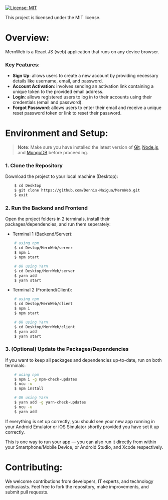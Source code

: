 [![License: MIT](https://img.shields.io/badge/License-MIT-yellow.svg)](https://opensource.org/licenses/MIT)

This project is licensed under the MIT license.

# Overview:

MernWeb is a React JS (web) application that runs on any device browser.

### Key Features:

- **Sign Up**: allows users to create a new account by providing necessary details like username, email, and password.
- **Account Activation**: involves sending an activation link containing a unique token to the provided email address.
- **Login**: allows registered users to log in to their accounts using their credentials (email and password).
- **Forgot Password**: allows users to enter their email and receive a unique reset password token or link to reset their password.

# Environment and Setup:

>**Note**: Make sure you have installed the latest version of [Git](https://git-scm.com/downloads), [Node.js](https://nodejs.org/en/download/package-manager), and [MongoDB](https://www.mongodb.com/try/download/community) before proceeding.

### 1. Clone the Repository

Download the project to your local machine (Desktop):

```bash
    $ cd Desktop
    $ git clone https://github.com/Dennis-Maigua/MernWeb.git
    $ exit
```

### 2. Run the Backend and Frontend

Open the project folders in 2 terminals, install their packages/dependencies, and run them seperately:

- Terminal 1 (Backend/Server):

```bash
    # using npm
    $ cd Destop/MernWeb/server
    $ npm i
    $ npm start

    # OR using Yarn
    $ cd Desktop/MernWeb/server
    $ yarn add
    $ yarn start
```

- Terminal 2 (Frontend/Client):

```bash
    # using npm
    $ cd Destop/MernWeb/client
    $ npm i
    $ npm start

    # OR using Yarn
    $ cd Desktop/MernWeb/client
    $ yarn add
    $ yarn start
```

### 3. (Optional) Update the Packages/Dependencies

If you want to keep all packages and dependencies up-to-date, run on both terminals:

```bash
    # using npm
    $ npm i -g npm-check-updates
    $ ncu -u
    $ npm install

    # OR using Yarn
    $ yarn add -g yarn-check-updates
    $ ncu -u
    $ yarn add
```

If everything is set up correctly, you should see your new app running in your Android Emulator or iOS Simulator shortly provided you have set it up correctly.

This is one way to run your app — you can also run it directly from within your Smartphone/Mobile Device, or Android Studio, and Xcode respectively.
   
# Contributing:

We welcome contributions from developers, IT experts, and technology enthusiasts. Feel free to fork the repository, make improvements, and submit pull requests.
